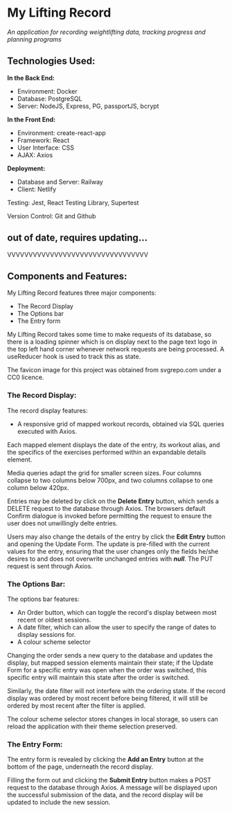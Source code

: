 # My Lifting Record

_An application for recording weightlifting data, tracking progress and planning programs_

## Technologies Used:

**In the Back End:**

- Environment: Docker
- Database: PostgreSQL
- Server: NodeJS, Express, PG, passportJS, bcrypt

**In the Front End:**

- Environment: create-react-app
- Framework: React
- User Interface: CSS
- AJAX: Axios

**Deployment:**

- Database and Server: Railway
- Client: Netlify

Testing: Jest, React Testing Library, Supertest

Version Control: Git and Github

## out of date, requires updating...
VVVVVVVVVVVVVVVVVVVVVVVVVVVVVVVVV

## Components and Features:

My Lifting Record features three major components:

- The Record Display
- The Options bar
- The Entry form

My Lifting Record takes some time to make requests of its database, so there is a loading spinner which is on display next to the page text logo in the top left hand corner whenever network requests are being processed. A useReducer hook is used to track this as state.

The favicon image for this project was obtained from svgrepo.com under a CC0 licence.

### The Record Display:

The record display features:

- A responsive grid of mapped workout records, obtained via SQL queries executed with Axios.

Each mapped element displays the date of the entry, its workout alias, and the specifics of the exercises performed within an expandable details element.

Media queries adapt the grid for smaller screen sizes. Four columns collapse to two columns below 700px, and two columns collapse to one column below 420px.

Entries may be deleted by click on the **Delete Entry** button, which sends a DELETE request to the database through Axios. The browsers default Confirm dialogue is invoked before permitting the request to ensure the user does not unwillingly delte entries.

Users may also change the details of the entry by click the **Edit Entry** button and opening the Update Form. The update is pre-filled with the current values for the entry, ensuring that the user changes only the fields he/she desires to and does not overwrite unchanged entries with **_null_**. The PUT request is sent through Axios.

### The Options Bar:

The options bar features:

- An Order button, which can toggle the record's display between most recent or oldest sessions.
- A date filter, which can allow the user to specify the range of dates to display sessions for.
- A colour scheme selector

Changing the order sends a new query to the database and updates the display, but mapped session elements maintain their state; if the Update Form for a specific entry was open when the order was switched, this specific entry will maintain this state after the order is switched.

Similarly, the date filter will not interfere with the ordering state. If the record display was ordered by most recent before being filtered, it will still be ordered by most recent after the filter is applied.

The colour scheme selector stores changes in local storage, so users can reload the application with their theme selection preserved.

### The Entry Form:

The entry form is revealed by clicking the **Add an Entry** button at the bottom of the page, underneath the record display.

Filling the form out and clicking the **Submit Entry** button makes a POST request to the database through Axios. A message will be displayed upon the successful submission of the data, and the record display will be updated to include the new session.
